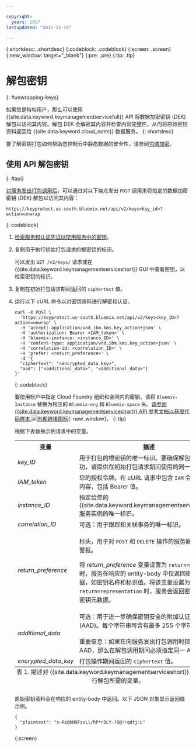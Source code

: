 ```yaml
---

copyright:
  years: 2017
lastupdated: "2017-12-15"

---
```


{:shortdesc: .shortdesc}
{:codeblock: .codeblock}
{:screen: .screen}
{:new_window: target="_blank"}
{:pre: .pre}
{:tip: .tip}

# 解包密钥
{: #unwrapping-keys}

如果您是特权用户，那么可以使用 {{site.data.keyword.keymanagementservicefull}} API 将数据加密密钥 (DEK) 解包以访问其内容。解包 DEK 会解密其内容并检查内容完整性，从而将原始密钥资料返回给 {{site.data.keyword.cloud_notm}} 数据服务。
{: shortdesc}

要了解密钥打包如何帮助您控制云中静态数据的安全性，请参阅[包络加密](/docs/services/keymgmt/keyprotect_envelope.html)。

## 使用 API 解包密钥
{: #api}

[对服务发出打包调用后](/docs/services/keymgmt/keyprotect_wrap_keys.html)，可以通过对以下端点发出 `POST` 调用来将指定的数据加密密钥 (DEK) 解包以访问其内容：

```
https://keyprotect.us-south.bluemix.net/api/v2/keys<key_id>?action=unwrap
```
{: codeblock}

1. [检索服务和认证凭证以使用服务中的密钥](/docs/services/keymgmt/keyprotect_authentication.html)。

2. 复制用于执行初始打包请求的根密钥的标识。

    可以发出 `GET /v2/keys/` 请求或在 {{site.data.keyword.keymanagementserviceshort}} GUI 中查看密钥，以检索密钥的标识。

3. 复制在初始打包请求期间返回的 `ciphertext` 值。

4. 运行以下 cURL 命令以对密钥资料进行解密和认证。

    ```cURL
    curl -X POST \
      'https://keyprotect.us-south.bluemix.net/api/v2/keys<key_ID>?action=unwrap' \
      -H 'accept: application/vnd.ibm.kms.key_action+json' \
      -H 'authorization: Bearer <IAM_token>' \
      -H 'bluemix-instance: <instance_ID>' \
      -H 'content-type: application/vnd.ibm.kms.key_action+json' \
      -H 'correlation-id: <correlation_ID>' \
      -H 'prefer: <return_preference>' \
      -d '{
      "ciphertext": "<encrypted_data_key>",
      "aad": ["<additional_data>", "<additional_data>"]
    }'
    ```
    {: codeblock}

    要使用帐户中指定 Cloud Foundry 组织和空间内的密钥，请将 `Bluemix-Instance` 替换为相应的 `Bluemix-org` 和 `Bluemix-space` 头。[请参阅 {{site.data.keyword.keymanagementserviceshort}} API 参考文档以获取代码样本 ![外部链接图标](../../icons/launch-glyph.svg "外部链接图标")](https://console.ng.bluemix.net/apidocs/639){: new_window}。
    {: tip}

    根据下表替换示例请求中的变量。
    <table>
      <tr>
        <th>变量</th>
        <th>描述</th>
      </tr>
      <tr>
        <td><em>key_ID</em></td>
        <td>用于打包的根密钥的唯一标识。要确保解包请求成功，请提供在初始打包请求期间使用的同一根密钥。</td>
      </tr>
      <tr>
        <td><em>IAM_token</em></td>
        <td>您的授权令牌。在 cURL 请求中包含 <code>IAM</code> 令牌的完整内容，包括 Bearer 值。</td>
      </tr>
       <tr>
        <td><em>instance_ID</em></td>
        <td>指定给您的 {{site.data.keyword.keymanagementserviceshort}} 服务实例的唯一标识。</td>
      </tr>
      <tr>
        <td><em>correlation_ID</em></td>
        <td>可选：用于跟踪和关联事务的唯一标识。</td>
      </tr>
      <tr>
        <td><em>return_preference</em></td>
        <td><p>标头，用于对 <code>POST</code> 和 <code>DELETE</code> 操作的服务器行为发出警报。</p><p>将 <em>return_preference</em> 变量设置为 <code>return=minimal</code> 时，服务在响应的 entity-body 中仅返回密钥元数据，如密钥名称和标识值。将该变量设置为 <code>return=representation</code> 时，服务会返回密钥资料和密钥元数据。</p></td>
      </tr>
      <tr>
        <td><em>additional_data</em></td>
        <td>可选：用于进一步确保密钥安全的附加认证数据 (AAD)。每个字符串可含有最多 255 个字符。<br></br>重要信息：如果在向服务发出打包调用时提供了 AAD，那么在解包调用期间必须指定同一 AAD。</td>
      </tr>
      <tr>
        <td><em>encrypted_data_key</em></td>
        <td>打包操作期间返回的 <code>ciphertext</code> 值。</td>
      </tr>
      <caption style="caption-side:bottom;">表 1. 描述对 {{site.data.keyword.keymanagementserviceshort}} 中的密钥进行解包所需的变量。</caption>
    </table>

    原始密钥资料会在响应的 entity-body 中返回。以下 JSON 对象显示返回值示例。

    ```
    {
      "plaintext": "s~Rz@kN9Fzv\\/hP*r3LY-?O@!!qdtj:L"
    }
    ```
    {:screen}
